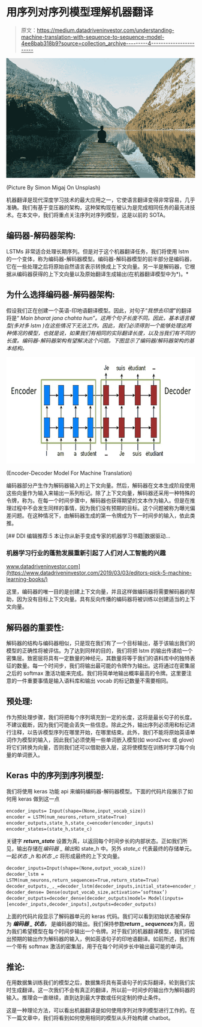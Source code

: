 # 用序列对序列模型理解机器翻译

> 原文：<https://medium.datadriveninvestor.com/understanding-machine-translation-with-sequence-to-sequence-model-4ee8bab318b9?source=collection_archive---------4----------------------->

![](img/e168c76a96e49e36d012c6f3474c8078.png)

(Picture By Simon Migaj On Unsplash)

机器翻译是现代深度学习技术的最大应用之一，它使语言翻译变得非常容易，几乎准确。我们有基于变压器的架构，这种架构现在被认为是完成相同任务的最先进技术。在本文中，我们将重点关注序列对序列模型，这是以前的 SOTA。

## 编码器-解码器架构:

LSTMs 非常适合处理长期序列。但是对于这个机器翻译任务，我们将使用 lstm 的一个变体，称为编码器-解码器模型。编码器-解码器模型的前半部分是编码器，它在一些处理之后将原始自然语言表示转换成上下文向量。另一半是解码器，它根据从编码器获得的上下文向量以及原始翻译生成输出(在机器翻译模型中为*)。*

## 为什么选择编码器-解码器架构:

假设我们正在创建一个英语-印地语翻译模型。因此，对句子“*我想去印度*”的翻译将是“ *Main bharat jana chahta hun”。这两个句子长度不同。因此，基本语言模型(*多对多 lstm* )在这些情况下无法工作。因此，我们必须得到一个能够处理这两种情况的模型，也就是说，如果我们有相同的实际翻译长度，以及当我们有不同的长度。编码器-解码器架构有望解决这个问题。下图显示了编码器/解码器架构的基本结构。*

![](img/268fea229a2e68fdd85960858d43b9af.png)

(Encoder-Decoder Model For Machine Translation)

编码器部分产生作为解码器输入的上下文向量。然后，解码器在文本生成阶段使用这些向量作为输入来输出一系列标记。除了上下文向量，解码器还采用一种特殊的令牌，称为<start token="">。在每一个时间步骤中，解码器也获得期望的文本作为输入。但是在推理过程中不会发生同样的事情，因为我们没有预期的目标。这个问题被称为曝光偏差问题。在这种情况下，由解码器生成的第一令牌成为下一时间步的输入，依此类推。</start>

[](https://www.datadriveninvestor.com/2019/03/03/editors-pick-5-machine-learning-books/) [## DDI 编辑推荐:5 本让你从新手变成专家的机器学习书籍|数据驱动…

### 机器学习行业的蓬勃发展重新引起了人们对人工智能的兴趣

www.datadriveninvestor.com](https://www.datadriveninvestor.com/2019/03/03/editors-pick-5-machine-learning-books/) 

这里，编码器的唯一目的是创建上下文向量，并且这样做编码器将需要解码器的帮助，因为没有目标上下文向量。具有反向传播的编码器将被训练以创建适当的上下文向量。

## 解码器的重要性:

解码器的结构与编码器相似，只是现在我们有了一个目标输出，基于该输出我们的模型的正确性将被评估。为了达到同样的目的，我们将把 lstm 的输出传递给一个密集层。致密层将具有一定数量的神经元，其数量将等于我们的语料库中的独特表征的数量。每一个时间步，我们将输出最可能的令牌作为输出。这将通过在密集层之后的 softmax 激活功能来完成。我们将简单地输出概率最高的令牌。这里要注意的一件重要事情是输入语料库和输出 vocab 的标记数量不需要相同。

## 预处理:

作为预处理步骤，我们将把每个序列填充到一定的长度，这将是最长句子的长度。不建议截断，因为我们可能会丢失一些信息。除此之外，输出序列必须用<start>和<end>标记进行注释，以告诉模型序列在哪里开始，在哪里结束。此外，我们不能将原始英语单词作为模型的输入，因此我们必须使用一些单词嵌入模型(如 word2vec 或 glove)将它们转换为向量，否则我们还可以借助嵌入层，这将使模型在训练时学习每个向量的单词嵌入。</end></start>

## Keras 中的序列到序列模型:

我们将使用 keras 功能 api 来编码编码器-解码器模型。下面的代码片段展示了如何用 keras 做到这一点

```
encoder_inputs= Input(shape=(None,input_vocab_size))
encoder = LSTM(num_neurons,return_state=True)
encoder_outputs,state_h,state_c=encoder(encoder_inputs)
encoder_states=(state_h,state_c)
```

关键字 ***return_state*** 设置为真，以返回每个时间步长的内部状态。正如我们所见，输出存储在*编码器 _ 输出*和 state_h 中。另外 *state_c* 代表最终的存储单元。一起*状态 _h* 和*状态 _c* 将形成最终的上下文向量。

```
decoder_inputs=Input(shape=(None,output_vocab_size))
decoder_lstm = LSTM(num_neurons,return_sequences=True,return_state=True)
decoder_outputs,_,_=decoder_lstm(decoder_inputs,initial_state=encoder_states)
decoder_dense= Dense(output_vocab_size,activation=’softmax’)
decoder_outputs=decoder_dense(decoder_outputs)model= Model(inputs=[encoder_inputs,decoder_inputs],outputs=decoder_outputs)
```

上面的代码片段显示了解码器单元的 keras 代码。我们可以看到初始状态被保存为 ***编码器 _ 状态，*** 是编码器的输出。我们保持参数***return _ sequences***为真，因为我们希望模型在每个时间步输出一个令牌。对于我们的机器翻译模型，我们将给出预期的输出作为解码器的输入，例如英语句子的印地语翻译。如前所述，我们有一个带有 softmax 激活的密集层，用于在每个时间步长中输出最可能的单词。

## 推论:

在用数据集训练我们的模型之后，数据集将具有英语句子的实际翻译，轮到我们实时生成翻译。这一次我们不会有真正的翻译，所以前一时间步的输出作为解码器的输入。推理会一直继续，直到达到最大字数或任何定制的停止条件。

这是一种理论方法，可以看出机器翻译是如何使用序列对序列模型进行工作的。在下一篇文章中，我们将看到如何使用相同的模型从头开始构建 chatbot。